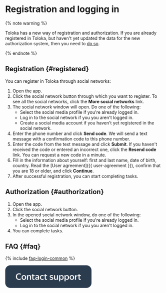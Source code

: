 # Registration and logging in

{% note warning %}

Toloka has a new way of registration and authorization. If you are already registered in Toloka, but haven't yet updated the data for the new authorization system, then you need to [do so](new-authorization.md ).

{% endnote %}

## Registration  {#registered}

You can register in Toloka through social networks:

1. Open the app.
2. Click the social network button through which you want to register. To see all the social networks, click the **More social networks** link.
3. The social network window will open. Do one of the following:
   - Select the social media profile if you're already logged in.
   - Log in to the social network if you you aren't logged in.
   - Create a social media account if you haven't yet registered in the social network.
4. Enter the phone number and click **Send code**. We will send a text message with a confirmation code to this phone number.
5. Enter the code from the text message and click **Submit**. If you haven't received the code or entered an incorrect one, click the **Resend code** link. You can request a new code in a minute.
6. Fill in the information about yourself: first and last name, date of birth, country. Read the [User agreement]({{ user-agreement }}), confirm that you are 18 or older, and click **Continue**.
7. After successful registration, you can start completing tasks.

## Authorization {#authorization}

1. Open the app.
2. Click the social network button.
3. In the opened social network window, do one of the following:
   - Select the social media profile if you're already logged in.
   - Log in to the social network if you you aren't logged in.
4. You can complete tasks.

## FAQ {#faq}

{% include [faq-login-common](_includes/register/id-faq/login-common.md) %}

[![](assets/buttons/contact-support.svg)](troubleshooting/troubleshooting.md#registration)
